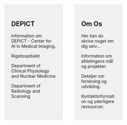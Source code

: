 <head>
  <style>
    /* CSS-regler til styling af denne side */
    .image-placeholder {
      overflow: hidden; /* Sikrer, at billedet ikke overskrider sin container */
      margin-bottom: -10px; /* Juster denne værdi efter behov for at reducere mellemrummet */
    }

    .full-width-image {
      width: 100%;
      height: auto;
      display: block;
    }

    .clearfix {
      display: flex;
      justify-content: space-between; /* Justerer pladsen mellem kolonnerne */
      padding: 40px; /* Generel padding omkring indhold */
      margin: 0 auto; /* Centrerer indholdet horisontalt */
      max-width: 1200px; /* Sætter en maksimal bredde for indholdet */
    }

    .column {
      flex: 1; /* Fordeler lige meget plads til hver kolonne */
      margin: 0 20px; /* Øger margenen omkring kolonnerne */
      padding: 20px; /* Tilføjer padding for at øge afstanden fra kanten af billedet */
      box-sizing: border-box; /* Sørger for at padding ikke øger elementets bredde */
      background-color: #f0f0f0; /* Eksempel på baggrundsfarve */
      border: 1px solid #ddd; /* Eksempel på kant omkring kolonner */
    }

    .column p {
      margin: 0 0 15px; /* Tilføjer margin nedenunder afsnit */
    }
  </style>
</head>

<article>
  <!-- Placeholder til billede -->
  <div class="image-placeholder">
    <img src="{{ site.baseurl }}/assets/img/Forsidebillede.jpg.jpg" alt="" class="full-width-image">
  </div>

  <div class="image-placeholder">
    <img src="{{ site.baseurl }}/assets/img/side22.jpg" alt="" class="full-width-image">
  </div>

  <div class="clearfix">
    <div class="column">
      <h2>DEPICT</h2>
      <p>Information om DEPICT - Center for AI in Medical Imaging.</p>
      <p>Rigshospitalet</p>
      <p>Department of Clinical Physiology and Nuclear Medicine</p>
      <p>Department of Radiology and Scanning</p>
    </div>
    <div class="column">
      <h2>Om Os</h2>
      <p>Her kan du skrive noget om dig selv...</p>
      <p>Information om afdelingens mål og projekter.</p>
      <p>Detaljer om forskning og udvikling.</p>
      <p>Kontaktinformation og yderligere ressourcer.</p>
    </div>
  </div>
</article>
